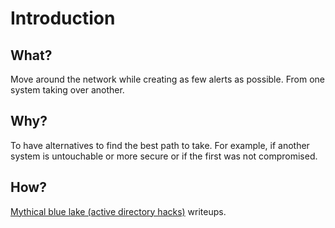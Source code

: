 # Introduction

## What?

Move around the network while creating as few alerts as possible. From one system taking over another.

## Why?

To have alternatives to find the best path to take. For example, if another system is untouchable or more secure or if the first was 
not compromised.

## How?

[Mythical blue lake (active directory hacks)](https://tymyrddin.github.io/red-ad/docs/pivot/README.html) writeups.

